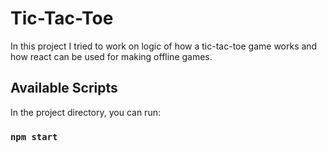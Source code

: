 # Tic-Tac-Toe

In this project I tried to work on logic of how a tic-tac-toe game works and how react can be used for making offline games.

## Available Scripts

In the project directory, you can run:

### `npm start`
